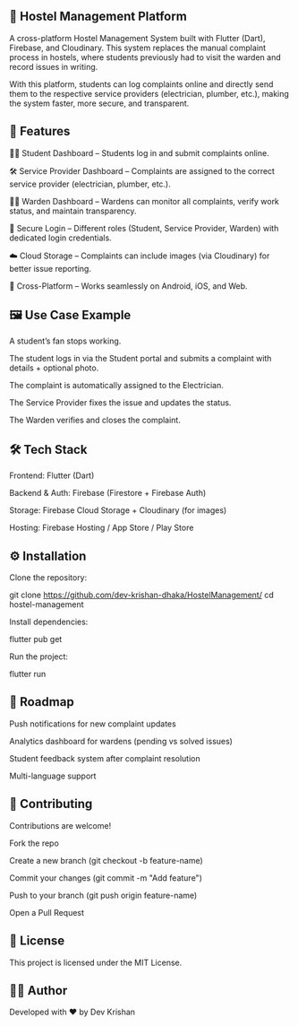 ## 🏨 Hostel Management Platform

A cross-platform Hostel Management System built with Flutter (Dart), Firebase, and Cloudinary.
This system replaces the manual complaint process in hostels, where students previously had to visit the warden and record issues in writing.

With this platform, students can log complaints online and directly send them to the respective service providers (electrician, plumber, etc.), making the system faster, more secure, and transparent.

## 🚀 Features

👨‍🎓 Student Dashboard – Students log in and submit complaints online.

🛠️ Service Provider Dashboard – Complaints are assigned to the correct service provider (electrician, plumber, etc.).

🧑‍💼 Warden Dashboard – Wardens can monitor all complaints, verify work status, and maintain transparency.

🔐 Secure Login – Different roles (Student, Service Provider, Warden) with dedicated login credentials.

☁️ Cloud Storage – Complaints can include images (via Cloudinary) for better issue reporting.

📱 Cross-Platform – Works seamlessly on Android, iOS, and Web.

## 🖼️ Use Case Example

A student’s fan stops working.

The student logs in via the Student portal and submits a complaint with details + optional photo.

The complaint is automatically assigned to the Electrician.

The Service Provider fixes the issue and updates the status.

The Warden verifies and closes the complaint.

## 🛠️ Tech Stack

Frontend: Flutter (Dart)

Backend & Auth: Firebase (Firestore + Firebase Auth)

Storage: Firebase Cloud Storage + Cloudinary (for images)

Hosting: Firebase Hosting / App Store / Play Store

## ⚙️ Installation

Clone the repository:

git clone https://github.com/dev-krishan-dhaka/HostelManagement/
cd hostel-management


Install dependencies:

flutter pub get


Run the project:

flutter run

## 📌 Roadmap

 Push notifications for new complaint updates

 Analytics dashboard for wardens (pending vs solved issues)

 Student feedback system after complaint resolution

 Multi-language support

## 🤝 Contributing

Contributions are welcome!

Fork the repo

Create a new branch (git checkout -b feature-name)

Commit your changes (git commit -m "Add feature")

Push to your branch (git push origin feature-name)

Open a Pull Request

## 📜 License

This project is licensed under the MIT License.

## 👨‍💻 Author

Developed with ❤️ by Dev Krishan
